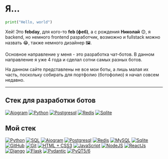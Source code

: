 # Я...

```python
print("Hello, world")
```

Хей! Это **febday**, для кого-то **feb (феб)**, а с рождения **Николай** 😊, я backend, 
но немного frontend разработчик, возможно и fullstack можно назвать 😂, также немного дизайнер 🖼️.

Основное направление у меня - это разработка чат-ботов. В данном направление я уже 4 года и сделал сотни самых разных ботов.

На данном сайте представлены не все мои боты, а лишь малая их часть, поскольку собирать для портфолио (ботофолио) я начал совсем недавно.

___

## Стек для разработки ботов

[![Aiogram](https://aiogram.dev/img/logo.c95d892f.png "Aiogram")](https://github.com/aiogram/aiogram)
[![Python](https://beecoder.org/media/logo/python_beecoder.org.png "Python")](https://python.org)
[![Postgresql](https://upload.wikimedia.org/wikipedia/commons/thumb/2/29/Postgresql_elephant.svg/1200px-Postgresql_elephant.svg.png "PostgreSQL")](https://postgresql.org)
[![Redis](https://cdn.coursehunter.net/category/redis.png "Redis")](https://redis.io)
[![Sqlite](https://logospng.org/download/sqlite/sqlite-4096.png "SQLite")](https://postgresql.org)

## Мой стек
[![Python](https://beecoder.org/media/logo/python_beecoder.org.png "Python")](https://python.org)
[![SQL](https://logos-download.com/wp-content/uploads/2023/02/Azure_SQL_Database_Logo-1544x2048.png "SQL")](#)
[![Aiogram](https://aiogram.dev/img/logo.c95d892f.png "Aiogram")](https://github.com/aiogram/aiogram)
[![Postgresql](https://upload.wikimedia.org/wikipedia/commons/thumb/2/29/Postgresql_elephant.svg/1200px-Postgresql_elephant.svg.png "PostgreSQL")](https://postgresql.org)
[![Redis](https://cdn.coursehunter.net/category/redis.png "Redis")](https://redis.io)
[![MySQL](https://streamsets.b-cdn.net/wp-content/uploads/2560px-MySQL_logo.png "MySQL")](https://mysql.com)
[![Sqlite](https://logospng.org/download/sqlite/sqlite-4096.png "SQLite")](https://postgresql.org)
[![GitHub](https://cdn.wikimg.net/en/splatoonwiki/images/thumb/8/88/GitHub_Icon.svg/1200px-GitHub_Icon.svg.png "GitHub")](https://github.com)
[![Git](https://upload.wikimedia.org/wikipedia/commons/thumb/c/c5/Git_Icon.svg/1200px-Git_Icon.svg.png "Git")](https://git-scm.com)
[![HTML + CSS3](https://upload.wikimedia.org/wikipedia/commons/thumb/1/10/CSS3_and_HTML5_logos_and_wordmarks.svg/1582px-CSS3_and_HTML5_logos_and_wordmarks.svg.png "HTML + CSS3")]()
[![JavaScript](https://www.opensourceforu.com/wp-content/uploads/2016/01/logo_JavaScript2.png "JavaScript")]()
[![NodeJS](https://polyakovdmitriy.ru/wp-content/uploads/2019/05/nodejs.png.pagespeed.ce_.9zN9M5IW0F.png "NodeJS")](https://nodejs.org)
[![ReactJs](https://web-creator.ru/technologies/react.png "ReactJs")](https://reactjs.dev)
[![Django](https://downloads.marketplace.jetbrains.com/files/18232/370564/icon/pluginIcon.png "Django")](https://www.djangoproject.com/)
[![Flask](https://it365.pro/img/flask.png "Flask")](https://flask.palletsprojects.com)
[![Pydantic](https://downloads.marketplace.jetbrains.com/files/12861/522747/icon/pluginIcon.png "Pydantic")](https://pydantic.dev/)
[![PyQT5/6](https://companieslogo.com/img/orig/QTCOM.HE-8071614f.png?t=1661347386 "PyQT5/6")]()